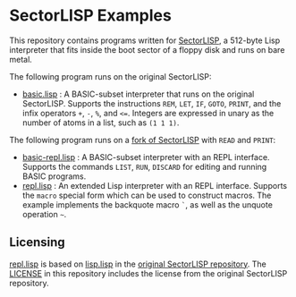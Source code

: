 # SectorLISP Examples
This repository contains programs written for [SectorLISP](https://github.com/jart/sectorlisp),
a 512-byte Lisp interpreter that fits inside the boot sector of a floppy disk and runs on bare metal.

The following program runs on the original SectorLISP:
- [basic.lisp](basic.lisp) : A BASIC-subset interpreter that runs on the original SectorLISP.
  Supports the instructions `REM`, `LET`, `IF`, `GOTO`, `PRINT`, and the infix operators `+`, `-`, `%`, and `<=`.
  Integers are expressed in unary as the number of atoms in a list, such as `(1 1 1)`.

The following program runs on a [fork of SectorLISP](https://github.com/woodrush/sectorlisp/tree/io) with `READ` and `PRINT`:
- [basic-repl.lisp](basic-repl.lisp) : A BASIC-subset interpreter with an REPL interface.
  Supports the commands `LIST`, `RUN`, `DISCARD` for editing and running BASIC programs.
- [repl.lisp](repl.lisp) : An extended Lisp interpreter with an REPL interface.
  Supports the `macro` special form which can be used to construct macros.
  The example implements the backquote macro `` ` ``, as well as the unquote operation `~`.


## Licensing
[repl.lisp](repl.lisp) is based on [lisp.lisp](https://github.com/jart/sectorlisp/blob/main/lisp.lisp) in the [original SectorLISP repository](https://github.com/jart/sectorlisp).
The [LICENSE](LICENSE) in this repository includes the license from the original SectorLISP repository.
